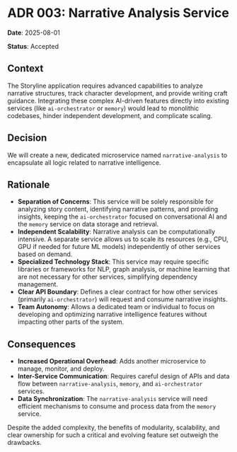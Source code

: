 # ADR 003: Narrative Analysis Service

**Date**: 2025-08-01

**Status**: Accepted

## Context

The Storyline application requires advanced capabilities to analyze narrative structures, track character development, and provide writing craft guidance. Integrating these complex AI-driven features directly into existing services (like `ai-orchestrator` or `memory`) would lead to monolithic codebases, hinder independent development, and complicate scaling.

## Decision

We will create a new, dedicated microservice named `narrative-analysis` to encapsulate all logic related to narrative intelligence.

## Rationale

-   **Separation of Concerns**: This service will be solely responsible for analyzing story content, identifying narrative patterns, and providing insights, keeping the `ai-orchestrator` focused on conversational AI and the `memory` service on data storage and retrieval.
-   **Independent Scalability**: Narrative analysis can be computationally intensive. A separate service allows us to scale its resources (e.g., CPU, GPU if needed for future ML models) independently of other services based on demand.
-   **Specialized Technology Stack**: This service may require specific libraries or frameworks for NLP, graph analysis, or machine learning that are not necessary for other services, simplifying dependency management.
-   **Clear API Boundary**: Defines a clear contract for how other services (primarily `ai-orchestrator`) will request and consume narrative insights.
-   **Team Autonomy**: Allows a dedicated team or individual to focus on developing and optimizing narrative intelligence features without impacting other parts of the system.

## Consequences

-   **Increased Operational Overhead**: Adds another microservice to manage, monitor, and deploy.
-   **Inter-Service Communication**: Requires careful design of APIs and data flow between `narrative-analysis`, `memory`, and `ai-orchestrator` services.
-   **Data Synchronization**: The `narrative-analysis` service will need efficient mechanisms to consume and process data from the `memory` service.

Despite the added complexity, the benefits of modularity, scalability, and clear ownership for such a critical and evolving feature set outweigh the drawbacks.
